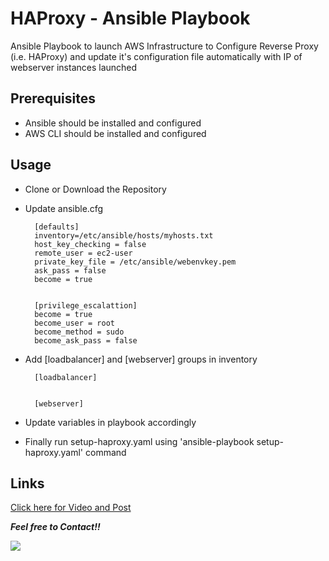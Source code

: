 # HAProxy - Ansible Playbook

Ansible Playbook to launch AWS Infrastructure to Configure Reverse Proxy (i.e. HAProxy) and update it's configuration file automatically with IP of webserver instances launched  

## Prerequisites
- Ansible should be installed and configured  
- AWS CLI should be installed and configured  

## Usage
- Clone or Download the Repository  
- Update ansible.cfg 

        [defaults]
        inventory=/etc/ansible/hosts/myhosts.txt
        host_key_checking = false
        remote_user = ec2-user
        private_key_file = /etc/ansible/webenvkey.pem
        ask_pass = false
        become = true


        [privilege_escalattion]
        become = true
        become_user = root
        become_method = sudo
        become_ask_pass = false

- Add [loadbalancer] and [webserver] groups in inventory

        [loadbalancer]


        [webserver]
  
- Update variables in playbook accordingly
- Finally run setup-haproxy.yaml using 'ansible-playbook setup-haproxy.yaml' command  

## Links

[Click here for Video and Post](https://www.linkedin.com/in/amanjhagrolia143/)
  
***Feel free to Contact!!***

<a href="https://www.linkedin.com/in/amanjhagrolia143" target="_blank"> <img src="https://img.shields.io/badge/LinkedIn-0077B5?style=for-the-badge&logo=linkedin&logoColor=white" /> </a> 

